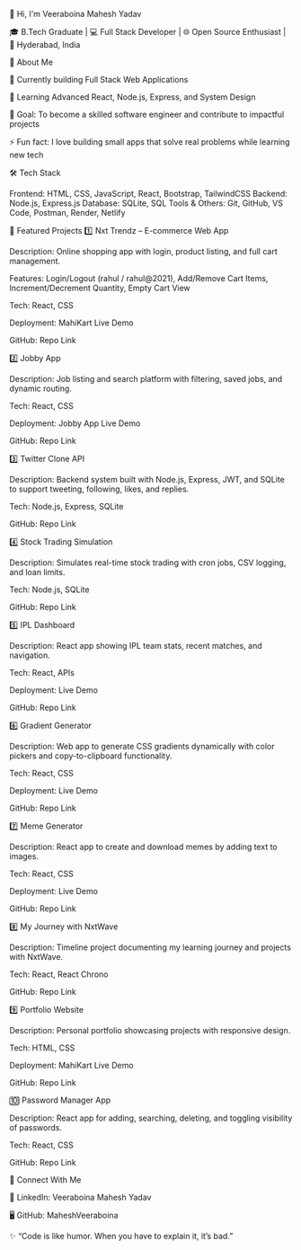 👋 Hi, I'm Veeraboina Mahesh Yadav

🎓 B.Tech Graduate | 💻 Full Stack Developer | 🌐 Open Source Enthusiast | 📍 Hyderabad, India

🚀 About Me

🔭 Currently building Full Stack Web Applications

🌱 Learning Advanced React, Node.js, Express, and System Design

🎯 Goal: To become a skilled software engineer and contribute to impactful projects

⚡ Fun fact: I love building small apps that solve real problems while learning new tech

🛠 Tech Stack

Frontend: HTML, CSS, JavaScript, React, Bootstrap, TailwindCSS
Backend: Node.js, Express.js
Database: SQLite, SQL
Tools & Others: Git, GitHub, VS Code, Postman, Render, Netlify

📌 Featured Projects
1️⃣ Nxt Trendz – E-commerce Web App

Description: Online shopping app with login, product listing, and full cart management.

Features: Login/Logout (rahul / rahul@2021), Add/Remove Cart Items, Increment/Decrement Quantity, Empty Cart View

Tech: React, CSS

Deployment: MahiKart Live Demo

GitHub: Repo Link

2️⃣ Jobby App

Description: Job listing and search platform with filtering, saved jobs, and dynamic routing.

Tech: React, CSS

Deployment: Jobby App Live Demo

GitHub: Repo Link

3️⃣ Twitter Clone API

Description: Backend system built with Node.js, Express, JWT, and SQLite to support tweeting, following, likes, and replies.

Tech: Node.js, Express, SQLite

GitHub: Repo Link

4️⃣ Stock Trading Simulation

Description: Simulates real-time stock trading with cron jobs, CSV logging, and loan limits.

Tech: Node.js, SQLite

GitHub: Repo Link

5️⃣ IPL Dashboard

Description: React app showing IPL team stats, recent matches, and navigation.

Tech: React, APIs

Deployment: Live Demo

GitHub: Repo Link

6️⃣ Gradient Generator

Description: Web app to generate CSS gradients dynamically with color pickers and copy-to-clipboard functionality.

Tech: React, CSS

Deployment: Live Demo

GitHub: Repo Link

7️⃣ Meme Generator

Description: React app to create and download memes by adding text to images.

Tech: React, CSS

Deployment: Live Demo

GitHub: Repo Link

8️⃣ My Journey with NxtWave

Description: Timeline project documenting my learning journey and projects with NxtWave.

Tech: React, React Chrono

GitHub: Repo Link

9️⃣ Portfolio Website

Description: Personal portfolio showcasing projects with responsive design.

Tech: HTML, CSS

Deployment: MahiKart Live Demo

GitHub: Repo Link

🔟 Password Manager App

Description: React app for adding, searching, deleting, and toggling visibility of passwords.

Tech: React, CSS

GitHub: Repo Link

🤝 Connect With Me

💼 LinkedIn: Veeraboina Mahesh Yadav

🖥️ GitHub: MaheshVeeraboina

✨ “Code is like humor. When you have to explain it, it’s bad.”
